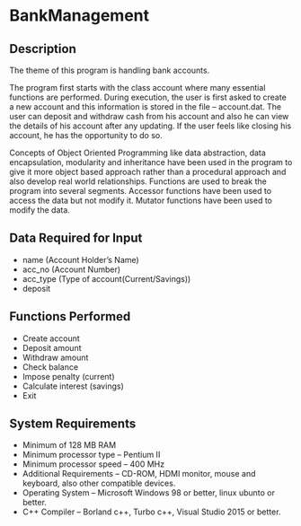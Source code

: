 # BankManagement

## Description
The theme of this program is handling bank accounts.
<br>
<p> The program first starts with the class account where many essential functions are performed. During execution, the user is first asked to create a new account and this information is stored in the file – account.dat. The user can deposit and withdraw cash from his account and also he can view the details of his account after any updating. If the user feels like closing his account, he has the opportunity to do so. </p>

<p> Concepts of Object Oriented Programming like data abstraction, data encapsulation, modularity and inheritance have been used in the program to give it more object based approach rather than a procedural approach and also develop real world relationships. Functions are used to break the program into several segments. Accessor functions have been used to access the data but not modify it. Mutator functions have been used to modify the data. </p>

## Data Required for Input
-	name (Account Holder’s Name)
- acc_no (Account Number)
- acc_type (Type of account(Current/Savings))
- deposit

## Functions Performed
- Create account
- Deposit amount
- Withdraw amount
- Check balance
- Impose penalty (current)
- Calculate interest (savings)
- Exit

## System Requirements
- Minimum of 128 MB RAM
- Minimum processor type – Pentium II
- Minimum processor speed – 400 MHz
- Additional Requirements – CD-ROM, HDMI monitor, mouse and keyboard, also other compatible devices.
- Operating System – Microsoft Windows 98 or better, linux ubunto or better. 
- C++ Compiler – Borland c++, Turbo c++, Visual Studio 2015 or better.








